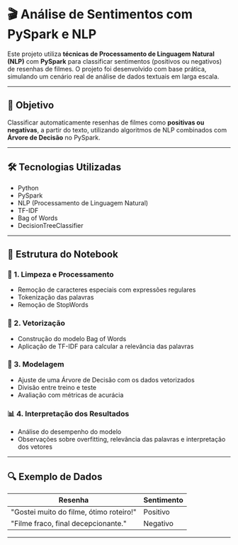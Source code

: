 # 🎬 Análise de Sentimentos com PySpark e NLP

Este projeto utiliza **técnicas de Processamento de Linguagem Natural (NLP)** com **PySpark** para classificar sentimentos (positivos ou negativos) de resenhas de filmes. O projeto foi desenvolvido com base prática, simulando um cenário real de análise de dados textuais em larga escala.

---

## 📌 Objetivo

Classificar automaticamente resenhas de filmes como **positivas ou negativas**, a partir do texto, utilizando algoritmos de NLP combinados com **Árvore de Decisão** no PySpark.

---

## 🛠️ Tecnologias Utilizadas

- Python
- PySpark
- NLP (Processamento de Linguagem Natural)
- TF-IDF
- Bag of Words
- DecisionTreeClassifier

---

## 📁 Estrutura do Notebook

### 🧼 1. Limpeza e Processamento
- Remoção de caracteres especiais com expressões regulares
- Tokenização das palavras
- Remoção de StopWords

### 🧠 2. Vetorização
- Construção do modelo Bag of Words
- Aplicação de TF-IDF para calcular a relevância das palavras

### 🌲 3. Modelagem
- Ajuste de uma Árvore de Decisão com os dados vetorizados
- Divisão entre treino e teste
- Avaliação com métricas de acurácia

### 📊 4. Interpretação dos Resultados
- Análise do desempenho do modelo
- Observações sobre overfitting, relevância das palavras e interpretação dos vetores

---

## 🔍 Exemplo de Dados

| Resenha                                   | Sentimento |
|------------------------------------------|------------|
| "Gostei muito do filme, ótimo roteiro!"  | Positivo   |
| "Filme fraco, final decepcionante."      | Negativo   |

---
